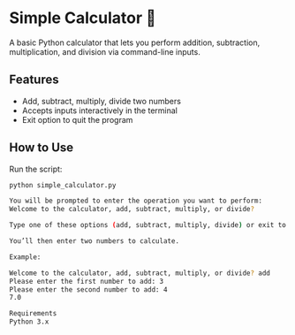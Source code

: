 # Simple Calculator 🧮

A basic Python calculator that lets you perform addition, subtraction, multiplication, and division via command-line inputs.

## Features
- Add, subtract, multiply, divide two numbers
- Accepts inputs interactively in the terminal
- Exit option to quit the program

## How to Use

Run the script:

```bash
python simple_calculator.py

You will be prompted to enter the operation you want to perform:
Welcome to the calculator, add, subtract, multiply, or divide?

Type one of these options (add, subtract, multiply, divide) or exit to quit.

You’ll then enter two numbers to calculate.

Example:

Welcome to the calculator, add, subtract, multiply, or divide? add
Please enter the first number to add: 3
Please enter the second number to add: 4
7.0

Requirements
Python 3.x
